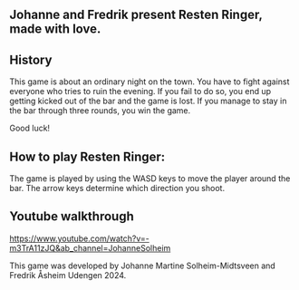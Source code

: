 ## Johanne and Fredrik present Resten Ringer, made with love.

## History
This game is about an ordinary night on the town. You have to fight against everyone who tries to ruin the evening. If you fail to do so, you end up getting kicked out of the bar and the game is lost. If you manage to stay in the bar through three rounds, you win the game.

Good luck!

## How to play Resten Ringer:
The game is played by using the WASD keys to move the player around the bar. The arrow keys determine which direction you shoot.

## Youtube walkthrough
https://www.youtube.com/watch?v=-m3TrA11zJQ&ab_channel=JohanneSolheim

This game was developed by Johanne Martine Solheim-Midtsveen and Fredrik Åsheim Udengen 2024.